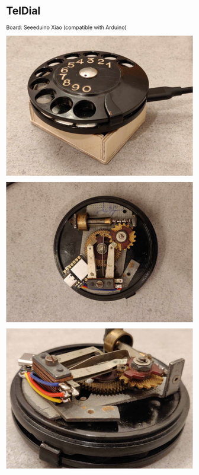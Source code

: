 # TelDial

Board: Seeeduino Xiao (compatible with Arduino)

![TelDial photo 3](img/tel-dial3.jpg)

![TelDial photo 1](img/tel-dial1.jpg)

![TelDial photo 2](img/tel-dial2.jpg)
